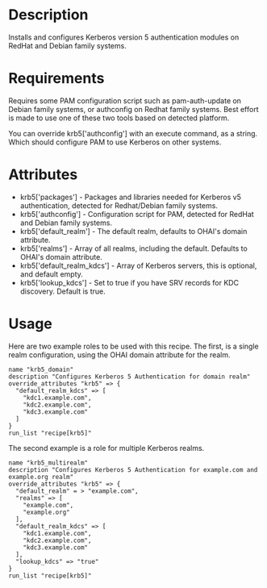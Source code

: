 Description
===========

Installs and configures Kerberos version 5 authentication modules
on RedHat and Debian family systems.

Requirements
============

Requires some PAM configuration script such as pam-auth-update on Debian
family systems, or authconfig on Redhat family systems.  Best effort is
made to use one of these two tools based on detected platform.

You can override krb5['authconfig'] with an execute command, as a string.
Which should configure PAM to use Kerberos on other systems.

Attributes
==========

 * krb5['packages'] - Packages and libraries needed for Kerberos v5 authentication, detected for Redhat/Debian family systems.
 * krb5['authconfig'] - Configuration script for PAM, detected for RedHat and Debian family systems.
 * krb5['default\_realm'] - The default realm, defaults to OHAI's domain attribute.
 * krb5['realms'] - Array of all realms, including the default.  Defaults to OHAI's domain attribute.
 * krb5['default\_realm\_kdcs'] - Array of Kerberos servers, this is optional, and default empty.  
 * krb5['lookup\_kdcs'] - Set to true if you have SRV records for KDC discovery.  Default is true.

Usage
=====

Here are two example roles to be used with this recipe.  The first, is
a single realm configuration, using the OHAI domain attribute for the realm.

```
name "krb5_domain"
description "Configures Kerberos 5 Authentication for domain realm"
override_attributes "krb5" => {
  "default_realm_kdcs" => [
    "kdc1.example.com",
    "kdc2.example.com",
    "kdc3.example.com"
  ]
}
run_list "recipe[krb5]"
```

The second example is a role for multiple Kerberos realms.


```
name "krb5_multirealm"
description "Configures Kerberos 5 Authentication for example.com and example.org realm"
override_attributes "krb5" => {
  "default_realm" = > "example.com",
  "realms" => [ 
    "example.com",
    "example.org"
  ],
  "default_realm_kdcs" => [
    "kdc1.example.com",
    "kdc2.example.com",
    "kdc3.example.com"
  ],
  "lookup_kdcs" => "true"
}
run_list "recipe[krb5]"
```
